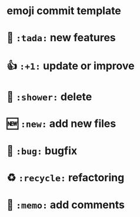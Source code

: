 
# emoji commit template
# 🎉   `:tada:` new features
# 👍   `:+1:` update or improve
# 🚿   `:shower:` delete
# 🆕   `:new:` add new files
# 🐛   `:bug:` bugfix
# ♻️    `:recycle:` refactoring
# 📝   `:memo:` add comments

